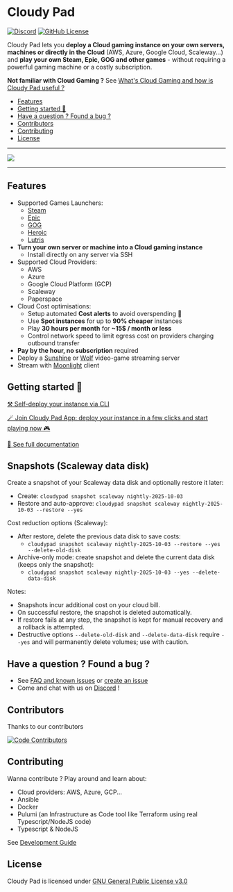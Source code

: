 # Cloudy Pad
[![Discord](https://img.shields.io/discord/856434175455133727?style=for-the-badge&logo=discord&logoColor=ffffff&label=Chat%20with%20us%20on%20Discord&labelColor=6A7EC2&color=7389D8)](https://discord.gg/QATA3b9TTa)
[![GitHub License](https://img.shields.io/github/license/PierreBeucher/cloudypad?style=for-the-badge&color=00d4c4)](./LICENSE.txt)

Cloudy Pad lets you **deploy a Cloud gaming instance on your own servers, machines or directly in the Cloud** (AWS, Azure, Google Cloud, Scaleway...) and **play your own Steam, Epic, GOG and other games** - without requiring a powerful gaming machine or a costly subscription.

**Not familiar with Cloud Gaming ?** See [What's Cloud Gaming and how is Cloudy Pad useful ?](./docs/src/what-is-cloud-gaming.md)

- [Features](#features)
- [Getting started 🚀](#getting-started-)
- [Have a question ? Found a bug ?](#have-a-question--found-a-bug-)
- [Contributors](#contributors)
- [Contributing](#contributing)
- [License](#license)

---

[![](./docs/src/assets/demo.gif)](https://docs.cloudypad.gg)

---

## Features

- Supported Games Launchers:
  - [Steam](https://store.steampowered.com)
  - [Epic](https://www.epicgames.com)
  - [GOG](https://www.gog.com)
  - [Heroic](https://heroicgameslauncher.com)
  - [Lutris](https://lutris.net/)
- **Turn your own server or machine into a Cloud gaming instance**
  - Install directly on any server via SSH
- Supported Cloud Providers:
  - AWS
  - Azure
  - Google Cloud Platform (GCP)
  - Scaleway
  - Paperspace
- Cloud Cost optimisations:
  - Setup automated **Cost alerts** to avoid overspending 💸
  - Use **Spot instances** for up to **90% cheaper** instances
  - Play **30 hours per month** for **~15$ / month or less**
  - Control network speed to limit egress cost on providers charging outbound transfer
- **Pay by the hour, no subscription** required
- Deploy a [Sunshine](https://app.lizardbyte.dev/Sunshine/) or [Wolf](https://games-on-whales.github.io/wolf/stable/) video-game streaming server
- Stream with [Moonlight](https://moonlight-stream.org/) client

## Getting started 🚀

[⚒️ Self-deploy your instance via CLI](https://docs.cloudypad.gg/getting-started)

[🪄 Join Cloudy Pad App: deploy your instance in a few clicks and start playing now 🎮](https://app.cloudypad.gg/sign-in)

[📜 See full documentation](https://docs.cloudypad.gg)

## Snapshots (Scaleway data disk)

Create a snapshot of your Scaleway data disk and optionally restore it later:

- Create: `cloudypad snapshot scaleway nightly-2025-10-03`
- Restore and auto-approve: `cloudypad snapshot scaleway nightly-2025-10-03 --restore --yes`

Cost reduction options (Scaleway):

- After restore, delete the previous data disk to save costs:
  - `cloudypad snapshot scaleway nightly-2025-10-03 --restore --yes --delete-old-disk`
- Archive-only mode: create snapshot and delete the current data disk (keeps only the snapshot):
  - `cloudypad snapshot scaleway nightly-2025-10-03 --yes --delete-data-disk`

Notes:

- Snapshots incur additional cost on your cloud bill.
- On successful restore, the snapshot is deleted automatically.
- If restore fails at any step, the snapshot is kept for manual recovery and a rollback is attempted.
- Destructive options `--delete-old-disk` and `--delete-data-disk` require `--yes` and will permanently delete volumes; use with caution.

## Have a question ? Found a bug ?

- See [FAQ and known issues](https://docs.cloudypad.gg/usage/faq.md) or [create an issue](https://github.com/PierreBeucher/cloudypad/issues)
- Come and chat with us on [Discord](https://discord.gg/QATA3b9TTa) !

## Contributors

Thanks to our contributors

[![Code Contributors](https://contrib.rocks/image?repo=PierreBeucher/cloudypad)](https://github.com/PierreBeucher/cloudypad/graphs/contributors)

## Contributing

Wanna contribute ? Play around and learn about:

- Cloud providers: AWS, Azure, GCP...
- Ansible
- Docker
- Pulumi (an Infrastructure as Code tool like Terraform using real Typescript/NodeJS code)
- Typescript & NodeJS

See [Development Guide](https://docs.cloudypad.gg/development-guide)

## License

Cloudy Pad is licensed under [GNU General Public License v3.0](https://github.com/PierreBeucher/cloudypad/blob/master/LICENSE.txt)